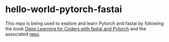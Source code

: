 # hello-world-pytorch-fastai
This repo is being used to explore and learn Pytorch and fastai by following the
book [Deep Learning for Coders with fastai and Pytorch](https://www.oreilly.com/library/view/deep-learning-for/9781492045519/)
and the associated [repo](https://github.com/fastai/fastbook).